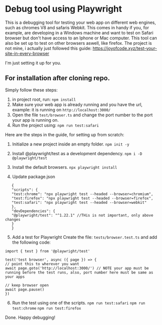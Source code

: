 # Debug tool using Playwright

This is a debugging tool for testing your web app on different web engines, such as chromes V8 and safaris Webkit.
This comes in handy if you, for example, are developing in a Windows machine and want to test on Safari browser but don't have access to an Iphone or Mac computer.
This tool can also be set up to test on other browsers aswell, like firefox.
The project is not mine, i actually just followed this guide: https://joyofcode.xyz/test-your-site-in-every-browser

I'm just setting it up for you.

## For installation after cloning repo.

Simply follow these steps:

1. in project root, run: `npm install`
2. Make sure your web app is already running and you have the url, example: it is running on `http://localhost:3000/`
3. Open the file `test/browser.ts` and change the port number to the port your app is running on.
4. Run the project using: `npm run test:safari`

Here are the steps in the guide, for setting up from scratch:

1. Initialize a new project inside an empty folder.
   `npm init -y`

2. Install @playwright/test as a development dependency.
   `npm i -D @playwright/test`

3. Install the default browsers.
   `npx playwright install`

4. Update package.json

```
   {
   "scripts": {
   "test:chrome": "npx playwright test --headed --browser=chromium",
   "test:firefox": "npx playwright test --headed --browser=firefox",
   "test:safari": "npx playwright test --headed --browser=webkit"
   },
   "devDependencies": {
   "@playwright/test": "^1.22.1" //THis is not important, only above changes
   }
   }
```

5. Add a test for Playwright
   Create the file: `tests/browser.test.ts`
   and add the following code:

```
import { test } from '@playwright/test'

test('test browser', async ({ page }) => {
// point this to wherever you want
await page.goto('http://localhost:3000/') // NOTE your app must be running before the test runs, also, port number here must be same as your apps

// keep browser open
await page.pause()
})
```

6. Run the test using one of the scripts.
   `npm run test:safari`
   `npm run test:chrome`
   `npm run test:firefox`

Done. Happy debugging!
